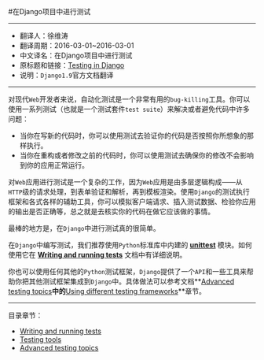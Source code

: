 #在Django项目中进行测试

------------------------------

- 翻译人：徐维涛
- 翻译周期：2016-03-01~2016-03-01
- 中文译名：在Django项目中进行测试
- 原标题和链接：[Testing in Django](https://docs.djangoproject.com/en/1.9/topics/testing/)
- 说明：`Django1.9`官方文档翻译

-------------------------------

对现代`Web`开发者来说，自动化测试是一个非常有用的`bug-killing`工具。你可以使用一系列测试（也就是一个测试套件`test suite`）来解决或者避免代码中许多问题：

- 当你在写新的代码时，你可以使用测试去验证你的代码是否按照你所想象的那样执行。
- 当你在重构或者修改之前的代码时，你可以使用测试去确保你的修改不会影响到你的应用正常运行。

对`Web`应用进行测试是一个复杂的工作，因为`Web`应用是由多层逻辑构成——从`HTTP`级的请求处理，到表单验证和解析，再到模板渲染。使用`Django`的测试执行框架和各式各样的辅助工具，你可以模拟客户端请求、插入测试数据、检验你应用的输出是否正确等，总之就是去核实你的代码在做它应该做的事情。

最棒的地方是，在`Django`中进行测试真的很简单。

在`Django`中编写测试，我们推荐使用`Python`标准库中内建的 [**unittest**](https://docs.python.org/3/library/unittest.html#module-unittest) 模块。如何使用它在 **[Writing and running tests](https://docs.djangoproject.com/en/1.9/topics/testing/overview/)** 文档中有详细说明。

你也可以使用任何其他的`Python`测试框架，`Django`提供了一个`API`和一些工具来帮助你把其他测试框架集成到`Django`中。具体做法可以参考文档**[Advanced testing topics](https://docs.djangoproject.com/en/1.9/topics/testing/advanced/)**中的**[Using different testing frameworks](https://docs.djangoproject.com/en/1.9/topics/testing/advanced/#other-testing-frameworks)**章节。

----------------

目录章节：

- [Writing and running tests](https://docs.djangoproject.com/en/1.9/topics/testing/overview/)
- [Testing tools](https://docs.djangoproject.com/en/1.9/topics/testing/tools/)
- [Advanced testing topics](https://docs.djangoproject.com/en/1.9/topics/testing/advanced/)